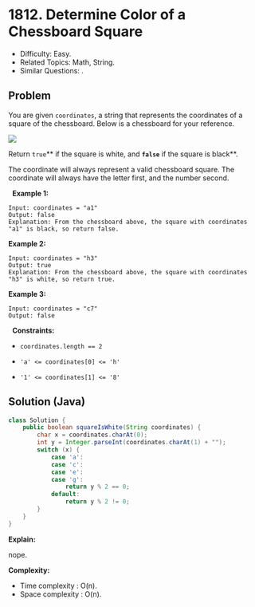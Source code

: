 # 1812. Determine Color of a Chessboard Square

- Difficulty: Easy.
- Related Topics: Math, String.
- Similar Questions: .

## Problem

You are given ```coordinates```, a string that represents the coordinates of a square of the chessboard. Below is a chessboard for your reference.


![](https://assets.leetcode.com/uploads/2021/02/19/screenshot-2021-02-20-at-22159-pm.png)


Return ```true```** if the square is white, and **```false```** if the square is black**.

The coordinate will always represent a valid chessboard square. The coordinate will always have the letter first, and the number second.

 
**Example 1:**

```
Input: coordinates = "a1"
Output: false
Explanation: From the chessboard above, the square with coordinates "a1" is black, so return false.
```

**Example 2:**

```
Input: coordinates = "h3"
Output: true
Explanation: From the chessboard above, the square with coordinates "h3" is white, so return true.
```

**Example 3:**

```
Input: coordinates = "c7"
Output: false
```

 
**Constraints:**


	
- ```coordinates.length == 2```
	
- ```'a' <= coordinates[0] <= 'h'```
	
- ```'1' <= coordinates[1] <= '8'```



## Solution (Java)

```java
class Solution {
    public boolean squareIsWhite(String coordinates) {
        char x = coordinates.charAt(0);
        int y = Integer.parseInt(coordinates.charAt(1) + "");
        switch (x) {
            case 'a':
            case 'c':
            case 'e':
            case 'g':
                return y % 2 == 0;
            default:
                return y % 2 != 0;
        }
    }
}
```

**Explain:**

nope.

**Complexity:**

* Time complexity : O(n).
* Space complexity : O(n).
